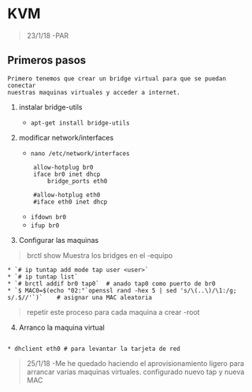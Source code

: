 # KVM
> 23/1/18 -PAR

## Primeros pasos
	
	Primero tenemos que crear un bridge virtual para que se puedan conectar 
	nuestras maquinas virtuales y acceder a internet.

1. instalar bridge-utils

	* `apt-get install bridge-utils`

2. modificar network/interfaces

	* `nano /etc/network/interfaces`
	```	iface eth0 inet manual	#opcional para evitar problemas con network manager
		allow-hotplug br0
		iface br0 inet dhcp
			bridge_ports eth0	
			
		#allow-hotplug eth0
		#iface eth0 inet dhcp	
	```
	* `ifdown br0`
	* `ifup br0`

3. Configurar las maquinas

> brctl show Muestra los bridges en el -equipo

	* `# ip tuntap add mode tap user <user>`
	* `# ip tuntap list`
	* `# brctl addif br0 tap0`	# anado tap0 como puerto de br0
	* `$ MAC0=$(echo "02:"`openssl rand -hex 5 | sed 's/\(..\)/\1:/g; s/.$//'`)`	# asignar una MAC aleatoria

> repetir este proceso para cada maquina a crear  -root

4. Arranco la maquina virtual

``` kvm -m 512 -hda jessie-1.qcow2 -device virtio-net,netdev=n0,mac=$MAC0 -netdev tap,id=n0,ifname=tap0,script=no,downscript=no
```
	
	* dhclient eth0	# para levantar la tarjeta de red

>25/1/18 -Me he quedado haciendo el aprovisionamiento ligero para arrancar varias maquinas virtuales. configurado nuevo tap y nueva MAC
